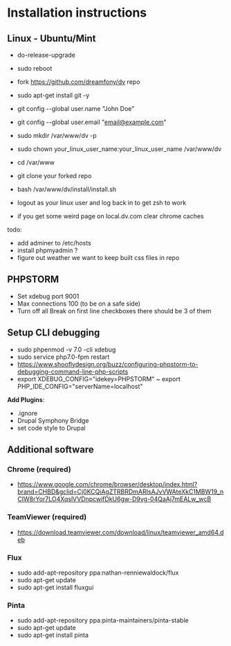 # Installation instructions

## Linux - Ubuntu/Mint

- do-release-upgrade
- sudo reboot

- fork https://github.com/dreamfony/dv repo
- sudo apt-get install git -y
- git config --global user.name "John Doe"
- git config --global user.email "email@example.com"
- sudo mkdir /var/www/dv -p
- sudo chown your_linux_user_name:your_linux_user_name /var/www/dv
- cd /var/www
- git clone your forked repo
- bash /var/www/dv/install/install.sh
- logout as your linux user and log back in to get zsh to work
- if you get some weird page on local.dv.com clear chrome caches

todo:
 - add adminer to /etc/hosts
 - install phpmyadmin ?
 - figure out weather we want to keep built css files in repo

 
## PHPSTORM

- Set xdebug port 9001
- Max connections 100 (to be on a safe side)
- Turn off all Break on first line checkboxes there should be 3 of them

## Setup CLI debugging
- sudo phpenmod -v 7.0 -cli xdebug
- sudo service php7.0-fpm restart
- https://www.shooflydesign.org/buzz/configuring-phpstorm-to-debugging-command-line-php-scripts
- export XDEBUG_CONFIG="idekey=PHPSTORM"
~ export PHP_IDE_CONFIG="serverName=localhost"      

**Add Plugins**:
- .ignore
- Drupal Symphony Bridge
- set code style to Drupal


## Additional software

### Chrome (required)
- https://www.google.com/chrome/browser/desktop/index.html?brand=CHBD&gclid=Cj0KCQiAgZTRBRDmARIsAJvVWAteXkC1MBW19_nCIW8rYor7LO4XqslVVDnpcwifDkU6gw-D9vg-04QaAj7mEALw_wcB

### TeamViewer (required)
- https://download.teamviewer.com/download/linux/teamviewer_amd64.deb

### Flux
- sudo add-apt-repository ppa:nathan-renniewaldock/flux
- sudo apt-get update
- sudo apt-get install fluxgui

### Pinta
- sudo add-apt-repository ppa:pinta-maintainers/pinta-stable
- sudo apt-get update
- sudo apt-get install pinta



